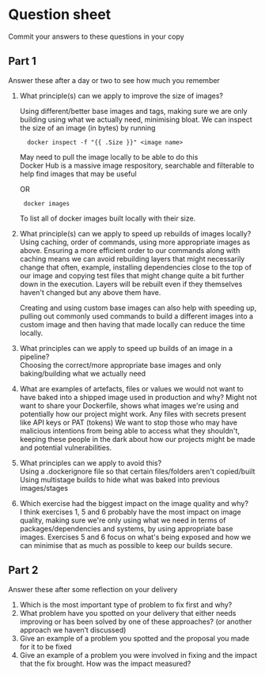# Question sheet

Commit your answers to these questions in your copy

## Part 1
Answer these after a day or two to see how much you remember

1. What principle(s) can we apply to improve the size of images?<br />

    Using different/better base images and tags, making sure we are only building using what we actually need, 
    minimising bloat.
    We can inspect the size of an image (in bytes) by running 

    ```
      docker inspect -f "{{ .Size }}" <image name>
    ```
    May need to pull the image locally to be able to do this  
    Docker Hub is a massive image respository, searchable and filterable to help find images that may be useful

    OR 

    ```
     docker images
    ```
    To list all of docker images built locally with their size.
   

2. What principle(s) can we apply to speed up rebuilds of images locally?<br />
    Using caching, order of commands, using more appropriate images as above.
    Ensuring a more efficient order to our commands along with caching means we can avoid rebuilding layers that might necessarily 
    change that often, example, installing dependencies close to the top of our image and copying test files that might change quite 
    a bit further down in the execution.
    Layers will be rebuilt even if they themselves haven't changed but any above them have.

    Creating and using custom base images can also help with speeding up, pulling out commonly used commands to build a different images
    into a custom image and then having that made locally can reduce the time locally.

3. What principles can we apply to speed up builds of an image in a pipeline?<br />
    Choosing the correct/more appropriate base images and only baking/building what we actually need

4. What are examples of artefacts, files or values we would not want to have baked into a shipped image used in production and why?
    Might not want to share your Dockerfile, shows what images we're using and potentially how our project might work. Any files with secrets present like API keys or PAT (tokens) We want to stop those who may have malicious intentions from being able to access what they shouldn't, keeping these people in the dark about how our projects might be made and potential vulnerabilities.

5. What principles can we apply to avoid this?<br />
    Using a .dockerignore file so that certain files/folders aren't copied/built<br /> 
    Using multistage builds to hide what was baked into previous images/stages 

6. Which exercise had the biggest impact on the image quality and why?<br />
    I think exercises 1, 5 and 6 probably have the most impact on image quality, making sure we're only using what we need in terms of packages/dependencies and systems, by using appropriate base images. Exercises 5 and 6 focus on what's being exposed and how we can minimise that as much as possible to keep our builds secure. 


## Part 2
Answer these after some reflection on your delivery

1. Which is the most important type of problem to fix first and why?
2. What problem have you spotted on your delivery that either needs improving or has been solved by one of these approaches? (or another approach we haven’t discussed)
3. Give an example of a problem you spotted and the proposal you made for it to be fixed
4. Give an example of a problem you were involved in fixing and the impact that the fix brought. How was the impact measured?

